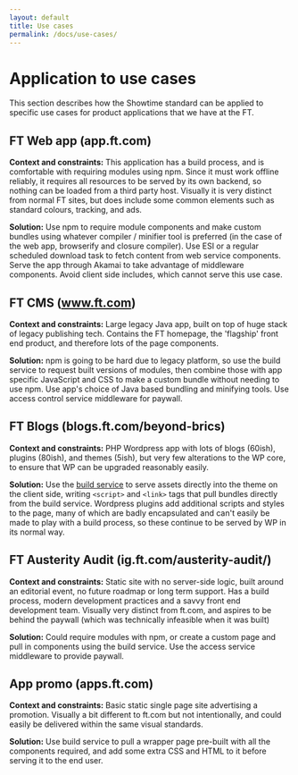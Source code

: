 ```yaml
---
layout: default
title: Use cases
permalink: /docs/use-cases/
---
```


# Application to use cases

This section describes how the Showtime standard can be applied to specific use cases for product applications that we have at the FT.

## FT Web app (app.ft.com)

**Context and constraints:** This application has a build process, and is comfortable with requiring modules using  npm.  Since it must work offline reliably, it requires all resources to be served by its own backend, so nothing can be loaded from a third party host.  Visually it is very distinct from normal FT sites, but does include some common elements such as standard colours, tracking, and ads.

**Solution:** Use npm to require module components and make custom bundles using whatever compiler / minifier tool is preferred (in the case of the web app, browserify and closure compiler).  Use ESI or a regular scheduled download task to fetch content from web service components.  Serve the app through Akamai to take advantage of middleware components.  Avoid client side includes, which cannot serve this use case.


## FT CMS (www.ft.com)

**Context and constraints:** Large legacy Java app, built on top of huge stack of legacy publishing tech.  Contains the FT homepage, the 'flagship' front end product, and therefore lots of the page components.

**Solution:** npm is going to be hard due to legacy platform, so use the build service to request built versions of modules, then combine those with app specific JavaScript and CSS to make a custom bundle without needing to use npm.  Use app's choice of Java based bundling and minifying tools.  Use access control service middleware for paywall.


## FT Blogs (blogs.ft.com/beyond-brics)

**Context and constraints:** PHP Wordpress app with lots of blogs (60ish), plugins (80ish), and themes (5ish), but very few alterations to the WP core, to ensure that WP can be upgraded reasonably easily.

**Solution:** Use the [build service](/docs/build-service) to serve assets directly into the theme on the client side, writing `<script>` and `<link>` tags that pull bundles directly from the build service.  Wordpress plugins add additional scripts and styles to the page, many of which are badly encapsulated and can't easily be made to play with a build process, so these continue to be served by WP in its normal way.


## FT Austerity Audit (ig.ft.com/austerity-audit/)

**Context and constraints:** Static site with no server-side logic, built around an editorial event, no future roadmap or long term support.  Has a build process, modern development practices and a savvy front end development team.  Visually very distinct from ft.com, and aspires to be behind the paywall (which was technically infeasible when it was built)

**Solution:** Could require modules with npm, or create a custom page and pull in components using the build service.  Use the access service middleware to provide paywall.

## App promo (apps.ft.com)

**Context and constraints:** Basic static single page site advertising a promotion.  Visually a bit different to ft.com but not intentionally, and could easily be delivered within the same visual standards.

**Solution:** Use build service to pull a wrapper page pre-built with all the components required, and add some extra CSS and HTML to it before serving it to the end user.
